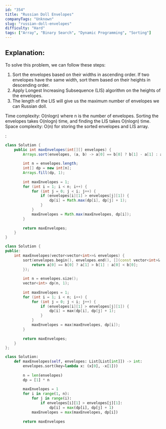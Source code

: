 ```yaml
---
id: "354"
title: "Russian Doll Envelopes"
companyTags: "Unknown"
slug: "russian-doll-envelopes"
difficulty: "Hard"
tags: ["Array", "Binary Search", "Dynamic Programming", "Sorting"]
---
```


## Explanation:

To solve this problem, we can follow these steps:
1. Sort the envelopes based on their widths in ascending order. If two envelopes have the same width, sort them based on their heights in descending order.
2. Apply Longest Increasing Subsequence (LIS) algorithm on the heights of the envelopes.
3. The length of the LIS will give us the maximum number of envelopes we can Russian doll.

Time complexity: O(nlogn) where n is the number of envelopes. Sorting the envelopes takes O(nlogn) time, and finding the LIS takes O(nlogn) time.
Space complexity: O(n) for storing the sorted envelopes and LIS array.

:

```java
class Solution {
    public int maxEnvelopes(int[][] envelopes) {
        Arrays.sort(envelopes, (a, b) -> a[0] == b[0] ? b[1] - a[1] : a[0] - b[0]);
        
        int n = envelopes.length;
        int[] dp = new int[n];
        Arrays.fill(dp, 1);
        
        int maxEnvelopes = 1;
        for (int i = 1; i < n; i++) {
            for (int j = 0; j < i; j++) {
                if (envelopes[i][1] > envelopes[j][1]) {
                    dp[i] = Math.max(dp[i], dp[j] + 1);
                }
            }
            maxEnvelopes = Math.max(maxEnvelopes, dp[i]);
        }
        
        return maxEnvelopes;
    }
}
```

```cpp
class Solution {
public:
    int maxEnvelopes(vector<vector<int>>& envelopes) {
        sort(envelopes.begin(), envelopes.end(), [](const vector<int>& a, const vector<int>& b) {
            return a[0] == b[0] ? a[1] > b[1] : a[0] < b[0];
        });
        
        int n = envelopes.size();
        vector<int> dp(n, 1);
        
        int maxEnvelopes = 1;
        for (int i = 1; i < n; i++) {
            for (int j = 0; j < i; j++) {
                if (envelopes[i][1] > envelopes[j][1]) {
                    dp[i] = max(dp[i], dp[j] + 1);
                }
            }
            maxEnvelopes = max(maxEnvelopes, dp[i]);
        }
        
        return maxEnvelopes;
    }
};
```

```python
class Solution:
    def maxEnvelopes(self, envelopes: List[List[int]]) -> int:
        envelopes.sort(key=lambda x: (x[0], -x[1]))
        
        n = len(envelopes)
        dp = [1] * n
        
        maxEnvelopes = 1
        for i in range(1, n):
            for j in range(i):
                if envelopes[i][1] > envelopes[j][1]:
                    dp[i] = max(dp[i], dp[j] + 1)
            maxEnvelopes = max(maxEnvelopes, dp[i])
        
        return maxEnvelopes
```